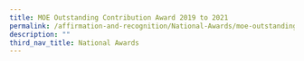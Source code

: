 ```yaml
---
title: MOE Outstanding Contribution Award 2019 to 2021
permalink: /affirmation-and-recognition/National-Awards/moe-outstanding-contribution-award-2019-to-2021
description: ""
third_nav_title: National Awards
---
```


